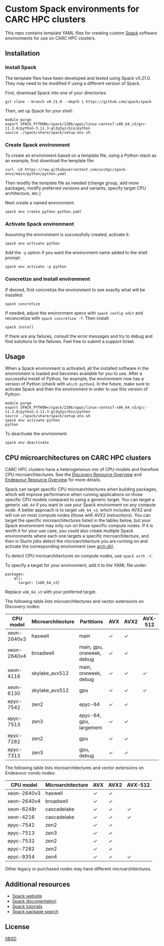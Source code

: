 # Custom Spack environments for CARC HPC clusters

This repo contains template YAML files for creating custom [Spack](https://spack.io/) software environments for use on CARC HPC clusters.

## Installation

### Install Spack

The template files have been developed and tested using Spack v0.21.0. They may need to be modified if using a different version of Spack.

First, download Spack into one of your directories:

```
git clone --branch v0.21.0 --depth 1 https://github.com/spack/spack
```

Then, set up Spack for your shell:

```
module purge
export SPACK_PYTHON=/spack/2206/apps/linux-centos7-x86_64_v3/gcc-11.3.0/python-3.11.3-gl2q3yz/bin/python
source ./spack/share/spack/setup-env.sh
```

### Create Spack environment

To create an environment based on a template file, using a Python stack as an example, first download the template file:

```
curl -LO https://raw.githubusercontent.com/uschpc/spack-envs/main/python/python.yaml
```

Then modify the template file as needed (change group, add more packages, modify preferred versions and variants, specify target CPU architecture, etc.)

Next create a named environment:

```
spack env create python python.yaml
```

### Activate Spack environment

Assuming the environment is successfully created, activate it:

```
spack env activate python
```

Add the `-p` option if you want the environment name added to the shell prompt:

```
spack env activate -p python
```

### Concretize and install environment

If desired, first concretize the environment to see exactly what will be installed:

```
spack concretize
```

If needed, adjust the environment specs with `spack config edit` and reconcretize with `spack concretize -f`. Then install:

```
spack install
```

If there are any failures, consult the error messages and try to debug and find solutions to the failures. Feel free to submit a support ticket.

## Usage

When a Spack environment is activated, all the installed software in the environment is loaded and becomes available for you to use. After a successful install of Python, for example, the environment now has a version of Python (check with `which python`). In the future, make sure to activate Spack and then the environment in order to use this version of Python:

```
module purge
export SPACK_PYTHON=/spack/2206/apps/linux-centos7-x86_64_v3/gcc-11.3.0/python-3.11.3-gl2q3yz/bin/python
source ./spack/share/spack/setup-env.sh
spack env activate python
python
```

To deactivate the environment:

```
spack env deactivate
```

## CPU microarchitectures on CARC HPC clusters

CARC HPC clusters have a heterogeneous mix of CPU models and therefore CPU microarchitectures. See the [Discovery Resource Overview](https://www.carc.usc.edu/user-information/user-guides/hpc-basics/discovery-resources) and [Endeavour Resource Overview](https://www.carc.usc.edu/user-information/user-guides/hpc-basics/endeavour-resources) for more details.

Spack can target specific CPU microarchitectures when building packages, which will improve performance when running applications on those specific CPU models compared to using a generic target. You can target a generic `x86_64` if you want to use your Spack environment on any compute node. A better approach is to target `x86_64_v3`, which includes AVX2 and will run on most compute nodes (those with AVX2 instructions). You can target the specific microarchitectures listed in the tables below, but your Spack environment may only run on those specific compute nodes. If it is worth it for your use case, you could also create multiple Spack environments where each one targets a specific microarchitecture, and then in Slurm jobs detect the microarchitecture you are running on and activate the corresponding environment (see [arch.sh](arch.sh)).

To detect CPU microarchitectures on compute nodes, use `spack arch -t`.

To specify a target for your environment, add it to the YAML file under:

```
packages:
    all:
      target: [x86_64_v3]
```

Replace `x86_64_v3` with your preferred target.


The following table lists microarchitectures and vector extensions on Discovery nodes:

| CPU model | Microarchitecture | Partitions | AVX | AVX2 | AVX-512 |
|---|---|---|---|---|---|
| xeon-2640v3 | haswell | main | &#10003; | &#10003; |  |
| xeon-2640v4 | broadwell | main, gpu, oneweek, debug | &#10003; | &#10003; |  |
| xeon-4116 | skylake_avx512 | main, oneweek, debug | &#10003; | &#10003; | &#10003; |
| xeon-6130 | skylake_avx512 | gpu | &#10003; | &#10003; | &#10003; |
| epyc-7542 | zen2 | epyc-64 | &#10003; | &#10003; |  |
| epyc-7513 | zen3 | epyc-64, gpu, largemem | &#10003; | &#10003; |  |
| epyc-7282 | zen2 | gpu | &#10003; | &#10003; |  |
| epyc-7313 | zen3 | gpu, debug | &#10003; | &#10003; |  |

The following table lists microarchitectures and vector extensions on Endeavour condo nodes:

| CPU model | Microarchitecture | AVX | AVX2 | AVX-512 |
|---|---|---|---|---|
| xeon-2640v3 | haswell | &#10003; | &#10003; |  |
| xeon-2640v4 | broadwell | &#10003; | &#10003; |  |
| xeon-6248r | cascadelake | &#10003; | &#10003; | &#10003; |
| xeon-4216 | cascadelake | &#10003; | &#10003; | &#10003; |
| epyc-7542 | zen2 | &#10003; | &#10003; |  |
| epyc-7513 | zen3 | &#10003; | &#10003; |  |
| epyc-7532 | zen2 | &#10003; | &#10003; |  |
| epyc-7282 | zen2 | &#10003; | &#10003; |  |
| epyc-9354 | zen4 | &#10003; | &#10003; | &#10003; |

Other legacy or purchased nodes may have different microarchitectures.

## Additional resources

- [Spack website](https://spack.io/)
- [Spack documentation](https://spack.readthedocs.io/en/latest/)
- [Spack tutorials](https://spack-tutorial.readthedocs.io/en/latest/)
- [Spack package search](https://packages.spack.io/)

## License

[0BSD](LICENSE)
